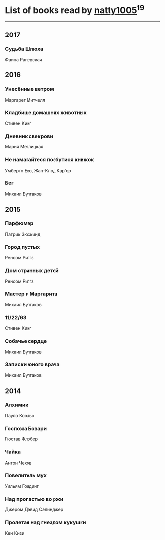 # List of books read by [natty1005](http://vk.com/id145607502)<sup>19</sup>
---

## 2017

### Судьба Шлюха
Фаина Раневская



## 2016

### Унесённые ветром
Маргарет Митчелл


### Кладбище домашних животных
Стивен Кинг


### Дневник свекрови
Мария Метлицкая


### Не намагайтеся позбутися книжок
Умберто Еко, Жан-Клод Кар'єр


### Бег
Михаил Булгаков



## 2015

### Парфюмер
Патрик Зюскинд


### Город пустых
Ренсом Риггз


### Дом странных детей
Ренсом Риггз


### Мастер и Маргарита
Михаил Булгаков


### 11/22/63
Стивен Кинг


### Собачье сердце
Михаил Булгаков


### Записки юного врача
Михаил Булгаков



## 2014

### Алхимик
Пауло Коэльо


### Госпожа Бовари
Гюстав Флобер


### Чайка
Антон Чехов


### Повелитель мух
Уильям Голдинг


### Над пропастью во ржи
Джером Дэвид Сэлинджер


### Пролетая над гнездом кукушки
Кен Кизи



